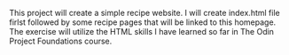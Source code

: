 This project will create a simple recipe website. I will create index.html file firlst followed by some recipe pages that will be linked to this homepage. The exercise will utilize the HTML skills I have learned so far in The Odin Project Foundations course.